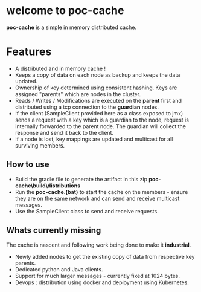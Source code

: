 # welcome to poc-cache

 **poc-cache** is a simple in memory distributed cache.

# Features

- A distributed and in memory cache !
- Keeps a copy of data on each node as backup and keeps the data updated.
- Ownership of key determined using consistent hashing. Keys are assigned "parents" which are nodes in the cluster.
- Reads / Writes / Modifications are executed on the **parent** first and distributed using a tcp connection to the **guardian** nodes.
- If the client (SampleClient provided here as a class exposed to jmx) sends a request with a key which is a guardian to the node, request is internally forwarded to the parent node. The guardian will collect the response and send it back to the client.
- If a node is lost, key mappings are updated and multicast for all surviving members.


## How to use
- Build the gradle file to generate the artifact in this zip **poc-cache\build\distributions** 
- Run the **poc-cache.(bat)** to start the cache on the members - ensure they are on the same network and can send and receive multicast messages.
- Use the SampleClient class to send and receive requests.


## Whats currently missing

The cache is nascent and following work being done to make it **industrial**.
- Newly added nodes to get the existing copy of data from respective key parents.
- Dedicated python and Java clients.
- Support for much larger messages - currently fixed at 1024 bytes.
- Devops : distribution using docker and deployment using Kubernetes.
